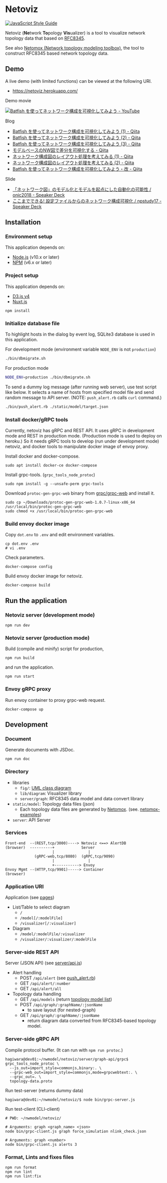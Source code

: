 # Netoviz

[![JavaScript Style Guide](https://img.shields.io/badge/code_style-standard-brightgreen.svg)](https://standardjs.com)

Netoviz (**Ne**twork **To**pology **Vis**ualizer) is a tool to visualize network topology data that based on
[RFC8345](https://datatracker.ietf.org/doc/rfc8345/).

See also [Netomox (Network topology modeling toolbox)](https://github.com/corestate55/netomox), the tool to construct RFC8345 based network topology data.

## Demo

A live demo (with limited functions) can be viewed at the following URI.

* https://netoviz.herokuapp.com/

Demo movie

[![Batfish を使ってネットワーク構成を可視化してみよう \- YouTube](https://img.youtube.com/vi/YKKWg7Ap6H8/0.jpg)](https://www.youtube.com/watch?v=YKKWg7Ap6H8)

Blog
* [Batfish を使ってネットワーク構成を可視化してみよう \(1\) \- Qiita](https://qiita.com/corestate55/items/8a39af553785fd77c20a)
* [Batfish を使ってネットワーク構成を可視化してみよう \(2\) \- Qiita](https://qiita.com/corestate55/items/9d8023eb19637f9bbd1e)
* [Batfish を使ってネットワーク構成を可視化してみよう \(3\) \- Qiita](https://qiita.com/corestate55/items/10673ef74c33a24a0389)
* [モデルベースのNW図で差分を可視化する - Qiita](https://qiita.com/corestate55/items/8c50b4f6cbee4caa0cbc)
* [ネットワーク構成図のレイアウト処理を考えてみる \(1\) \- Qiita](https://qiita.com/corestate55/items/9a1194cdb2c54d80c08e)
* [ネットワーク構成図のレイアウト処理を考えてみる \(2\) \- Qiita](https://qiita.com/corestate55/items/849b8a204e24a2e7a8fb)
* [Batfish を使ってネットワーク構成を可視化してみよう・改 \- Qiita](https://qiita.com/corestate55/items/fb18066d1105010758d9)

Slide
* [「ネットワーク図」のモデル化とモデルを起点にした自動化の可能性 / onic2018 \- Speaker Deck](https://speakerdeck.com/corestate55/onic2018)
* [ここまでできる\! 設定ファイルからのネットワーク構成可視化 / npstudy17 \- Speaker Deck](https://speakerdeck.com/corestate55/npstudy17)

## Installation
### Environment setup
This application depends on:
* [Node.js](https://nodejs.org/ja/) (v10.x or later)
* [NPM](https://www.npmjs.com/) (v6.x or later)

### Project setup
This application depends on:
* [D3.js v4](https://d3js.org/)
* [Nuxt.js](https://nuxtjs.org/)

```
npm install
```

### Initialize database file
To highlight hosts in the dialog by event log,
SQLite3 database is used in this application.

For development mode (environment variable `NODE_ENV` is not `production`)

```bash
./bin/dbmigrate.sh
```

For production mode
```bash
NODE_ENV=production ./bin/dbmigrate.sh
```

To send a dummy log message (after running web server),
use test script like below.
It selects a name of hosts from specified model file and send random message to API server.
(NOTE: `push_alert.rb` calls `curl` command.)

```bash
./bin/push_alert.rb ./static/model/target.json
```

### Install docker/gRPC tools
Currently, netoviz has gRPC and REST API.
It uses gRPC in development mode and REST in production mode.
(Production mode is used to deploy on heroku.)
So it needs gRPC tools to develop (run under development mode) netoviz,
and docker tools to manipulate docker image of envoy proxy.

Install docker and docker-compose.
```
sudo apt install docker-ce docker-compose
```

Install grpc-tools. (`grpc_tools_node_protoc`)
```
sudo npm install -g --unsafe-perm grpc-tools
```

Download `protoc-gen-grpc-web` binary from [grpc/grpc\-web](https://github.com/grpc/grpc-web/releases)
and install it.
```
sudo cp ~/Downloads/protoc-gen-grpc-web-1.0.7-linux-x86_64 /usr/local/bin/protoc-gen-grpc-web
sudo chmod +x /usr/local/bin/protoc-gen-grpc-web
```

### Build envoy docker image
Copy `dot.env` to `.env` and edit environment variables. 
```
cp dot.env .env
# vi .env
```

Check parameters.
```
docker-compose config
```

Build envoy docker image for netoviz.
```
docker-compose build
```

## Run the application
### Netoviz server (development mode)
```
npm run dev
```

### Netoviz server (production mode)
Build (compile and minify) script for production,
```
npm run build
```
and run the application.
```
npm run start
```

### Envoy gRPC proxy
Run envoy container to proxy grpc-web request.
```
docker-compose up
```

## Development
### Document
Generate documents with JSDoc.
```
npm run doc
```

### Directory

* libraries
  * `fig/`: [UML class diagram](./fig/classes_js.png)
  * `lib/diagram`: Visualizer library
  * `server/graph`: RFC8345 data model and data convert library
* `static/model`: Topology data files (json)
  * Each topology data files are generated by [Netomox](https://github.com/corestate55/netomox).
    (see. [netomox-examples](https://github.com/corestate55/netomox-examples))
* `server`: API Server

### Services

```
Front-end  --(REST,tcp/3000)----> Netoviz <==> AlertDB
(browser)  ----------+            Server
                     |               |
             (gRPC-web,tcp/8080)  (gRPC,tcp/9090)
                     |               |
                     +-----------> Envoy
Envoy Mgmt --(HTTP,tcp/9901)-----> Container
(browser)
```

### Application URI

Application (see [pages](./pages))

* List/Table to select diagram
  * `/`
  * `/model[/:modelFile]`
  * `/visualizer[/:visualizer]`
* Diagram
  * `/model/:modelFile/:visualizer`
  * `/visualizer/:visualizer/:modelFile`

### Server-side REST API

Server (JSON API) (see [server/api.js](server/api/rest/index.js))

* Alert handling
  * POST `/api/alert` (see [push_alert.rb](./bin/push_alert.rb))
  * GET `/api/alert/:number`
  * GET `/api/alert/all`
* Topology data handling
  * GET `/api/models` (return [topology model list](./static/model/_index.json))
  * POST `/api/graph/:graphName/:jsonName`
    * to save layout (for nested-graph)
  * GET `/api/graph/:graphName/:jsonName`
    * return diagram data converted from RFC8345-based topology model.

### Server-side gRPC API

Compile protocol buffer. (It can run with `npm run protoc`.)
```
hagiwara@dev01:~/nwmodel/netoviz/server/graph-api/grpc$ grpc_tools_node_protoc \
  --js_out=import_style=commonjs,binary:. \
  --grpc-web_out=import_style=commonjs,mode=grpcwebtext:. \
  --grpc_out=. \
  topology-data.proto 
```

Run test-server (returns dummy data)
```
hagiwara@dev01:~/nwmodel/netoviz/$ node bin/grpc-server.js 
```

Run test-client (CLI-client)
```
# PWD: ~/nwmodel/netoviz/

# Arguments: graph <graph_name> <json>
node bin/grpc-client.js graph force_simulation nlink_check.json

# Arguments: graph <number>
node bin/grpc-client.js alerts 3
```

### Format, Lints and fixes files
```
npm run format
npm run lint
npm run lint:fix
```
